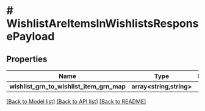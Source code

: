# # WishlistAreItemsInWishlistsResponsePayload


## Properties 


Name | Type | Description | Notes
------------ | ------------- | ------------- | -------------
**wishlist_grn_to_wishlist_item_grn_map**| **array<string,string>** |   | [optional]


[[Back to Model list]](../../README.md#models) [[Back to API list]](../../README.md#endpoints) [[Back to README]](../../README.md)

